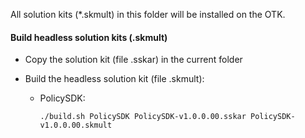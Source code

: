 All solution kits (\*.skmult) in this folder will be installed on the OTK. 

#### Build headless solution kits (.skmult)

- Copy the solution kit (file .sskar) in the current folder

- Build the headless solution kit (file .skmult):
  - PolicySDK:
    ```
    ./build.sh PolicySDK PolicySDK-v1.0.0.00.sskar PolicySDK-v1.0.0.00.skmult
    ```
